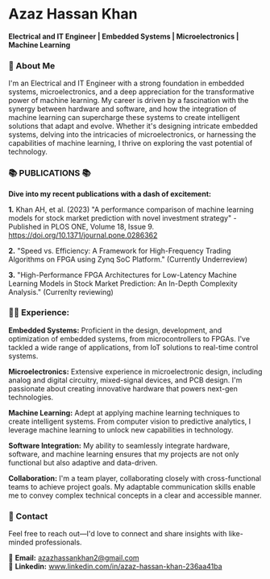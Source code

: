 # Azaz Hassan Khan
**Electrical and IT Engineer | Embedded Systems | Microelectronics | Machine Learning**

### 🌟 About Me
I'm an Electrical and IT Engineer with a strong foundation in embedded systems, microelectronics, and a deep appreciation for the transformative power of machine learning. My career is driven by a fascination with the synergy between hardware and software, and how the integration of machine learning can supercharge these systems to create intelligent solutions that adapt and evolve. Whether it's designing intricate embedded systems, delving into the intricacies of microelectronics, or harnessing the capabilities of machine learning, I thrive on exploring the vast potential of technology.

### 📚 PUBLICATIONS 📚

**Dive into my recent publications with a dash of excitement:**

**1.** Khan AH, et al. (2023) "A performance comparison of machine learning models for stock market prediction with novel investment strategy" - Published in PLOS ONE, Volume 18, Issue 9. https://doi.org/10.1371/journal.pone.0286362

**2.** "Speed vs. Efficiency: A Framework for High-Frequency Trading Algorithms on FPGA using Zynq SoC Platform." (Currently Underreview)

**3.** "High-Performance FPGA Architectures for Low-Latency Machine Learning Models in Stock Market Prediction: An In-Depth Complexity Analysis." (Currenlty reviewing)

### 👩‍💻 Experience:

**Embedded Systems:** Proficient in the design, development, and optimization of embedded systems, from microcontrollers to FPGAs. I've tackled a wide range of applications, from IoT solutions to real-time control systems.

**Microelectronics:** Extensive experience in microelectronic design, including analog and digital circuitry, mixed-signal devices, and PCB design. I'm passionate about creating innovative hardware that powers next-gen technologies.

**Machine Learning:** Adept at applying machine learning techniques to create intelligent systems. From computer vision to predictive analytics, I leverage machine learning to unlock new capabilities in technology.

**Software Integration:** My ability to seamlessly integrate hardware, software, and machine learning ensures that my projects are not only functional but also adaptive and data-driven.

**Collaboration:** I'm a team player, collaborating closely with cross-functional teams to achieve project goals. My adaptable communication skills enable me to convey complex technical concepts in a clear and accessible manner.

### 📧 Contact
Feel free to reach out—I'd love to connect and share insights with like-minded professionals.  

📧 **Email:** azazhassankhan2@gmail.com  
🔗 **Linkedin:** www.linkedin.com/in/azaz-hassan-khan-236aa41ba  
